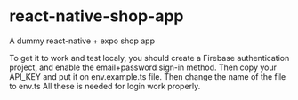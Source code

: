 # react-native-shop-app
A dummy react-native + expo shop app

To get it to work and test localy, you should create a Firebase authentication project, and enable the email+password sign-in method. Then copy your API_KEY and put it on env.example.ts file. Then change the name of the file to env.ts
All these is needed for login work properly.
